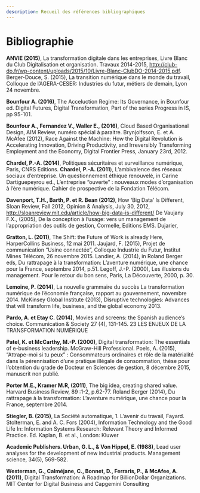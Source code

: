 ```yaml
---
description: Recueil des références bibliographiques
---
```


# Bibliographie

**ANVIE \(2015\)**, La transformation digitale dans les entreprises, Livre Blanc du Club Digitalisation et organisation. Travaux 2014-2015, http://club-do.fr/wp-content/uploads/2015/10/Livre-Blanc-ClubDO-2014-2015.pdf. Berger-Douce, S. \(2015\), La transition numérique dans le monde du travail, Colloque de l’AGERA-CESER: Industries du futur, métiers de demain, Lyon 24 novembre.

**Bounfour A. \(2016\)**, The Acceluction Regime: Its Governance, in Bounfour ed. Digital Futures, Digital Transformation, Part of the series Progress in IS, pp 95-101.

**Bounfour A., Fernandez V., Waller E., \(2016\)**, Cloud Based Organisational Design, AIM Review, numéro spécial à paraitre. Brynjolfsson, E. et A. McAfee \(2012\), Race Against the Machine: How the Digital Revolution is Accelerating Innovation, Driving Productivity, and Irreversibly Transforming Employment and the Economy, Digital Frontier Press, January 23rd, 2012.

**Chardel, P.-A. \(2014\)**, Politiques sécuritaires et surveillance numérique, Paris, CNRS Editions. **Chardel, P.-A. \(2011**\), L’ambivalence des réseaux sociaux d’entreprise. Un questionnement éthique renouvelé, in Carine Dartiguepeyrou ed., L’entreprise “ouverte” : nouveaux modes d’organisation à l’ère numérique. Cahier de prospective de la Fondation Télécom.

**Davenport, T.H., Barth, P. et R. Bean \(2012\)**, How ‘Big Data’ Is Different, Sloan Review, Fall 2012, Opinion & Analysis, July 30, 2012, http://sloanreview.mit.edu/article/how-big-data-is-different/ De Vaujany F.X., \(2005\), De la conception à l’usage: vers un management de l’appropriation des outils de gestion, Cormelle, Editions EMS. Dujarier,

**Gratton, L. \(2011\)**, The Shift: the Future of Work is already Here, HarperCollins Business, 12 mai 2011. Jaujard, F. \(2015\), Projet de communication “Usine connectée”, Colloque Industrie du Futur, Institut Mines Télécom, 26 novembre 2015. Landier, A. \(2014\), in Roland Berger eds, Du rattrapage à la transformation: L’aventure numérique, une chance pour la France, septembre 2014, p.51. Legoff, J.-P. \(2000\), Les illusions du management. Pour le retour du bon sens, Paris, La Découverte, 2000, p. 30.

**Lemoine, P. \(2014\)**, La nouvelle grammaire du succès La transformation numérique de l’économie française, rapport au gouvernement, novembre 2014. McKinsey Global Institute \(2013\), Disruptive technologies: Advances that will transform life, business, and the global economy 2013.

**Pardo, A. et Etay C. \(2014\)**, Movies and screens: the Spanish audience’s choice. Communication & Society 27 \(4\), 131-145. 23 LES ENJEUX DE LA TRANSFORMATION NUMÉRIQUE

**Patel, K. et McCarthy, M.-P. \(2000\)**, Digital transformation: The essentials of e-business leadership. McGraw-Hill Professional. Poels, A. \(2015\), “Attrape-moi si tu peux” : Consommateurs ordinaires et rôle de la matérialité dans la pérennisation d’une pratique illégale de consommation, thèse pour l’obtention du grade de Docteur en Sciences de gestion, 8 décembre 2015, manuscrit non publié.

**Porter M.E., Kramer M.R, \(2011\)**, The big idea, creating shared value. Harvard Business Review, 89 :1-2, p.62-77. Roland Berger \(2014\), Du rattrapage à la transformation: L’aventure numérique, une chance pour la France, septembre 2014.

**Stiegler, B. \(2015\)**, La Société automatique, 1. L’avenir du travail, Fayard. Stolterman, E. and A. C. Fors \(2004\), Information Technology and the Good Life In: Information Systems Research: Relevant Theory and Informed Practice. Ed. Kaplan, B. et al., London: Kluwer

**Academic Publishers. Urban, G. L., & Von Hippel, E. \(1988\)**, Lead user analyses for the development of new industrial products. Management science, 34\(5\), 569-582.

**Westerman, G., Calméjane, C., Bonnet, D., Ferraris, P., & McAfee, A. \(2011\)**, Digital Transformation: A Roadmap for BillionDollar Organizations. MIT Center for Digital Business and Capgemini Consulting

